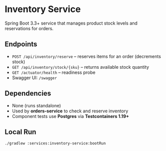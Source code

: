 # Inventory Service
Spring Boot 3.3+ service that manages product stock levels and reservations for orders.

## Endpoints
- `POST /api/inventory/reserve` – reserves items for an order (decrements stock)
- `GET /api/inventory/stock/{sku}` – returns available stock quantity
- `GET /actuator/health` – readiness probe
- Swagger UI: `/swagger`

## Dependencies
- None (runs standalone)
- Used by **orders-service** to check and reserve inventory
- Component tests use **Postgres** via **Testcontainers 1.19+**

## Local Run
```bash
./gradlew :services:inventory-service:bootRun
```
